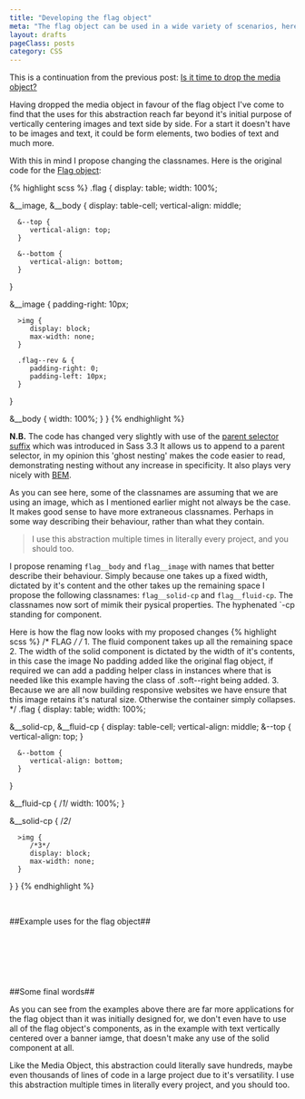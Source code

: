 ```yaml
---
title: "Developing the flag object"
meta: "The flag object can be used in a wide variety of scenarios, here we take a look at some of them"
layout: drafts
pageClass: posts
category: CSS
---
```


This is a continuation from the previous post: 
[Is it time to drop the media object?](http://rbrtsmith.com/2015/01/is-it-time-to-drop-the-media-block/)

Having dropped the media object in favour of the flag object I've come to find
that the uses for this abstraction reach far beyond it's initial purpose of
vertically centering images and text side by side.  For a start it doesn't
have to be images and text, it could be form elements, two bodies of text and
much more.

With this in mind I propose changing the classnames.  Here is the original
code for the [Flag object](http://csswizardry.com/2013/05/the-flag-object/):


{% highlight scss %}
.flag {
   display: table;
   width: 100%;

   &__image,
   &__body {
      display: table-cell;
      vertical-align: middle;

      &--top {
         vertical-align: top;
      }

      &--bottom {
         vertical-align: bottom;
      }
   }

   &__image {
      padding-right: 10px;

      >img {
         display: block;
         max-width: none;
      }

      .flag--rev & {
         padding-right: 0;
         padding-left: 10px;
      }
   }

   &__body {
      width: 100%;
   }
}
{% endhighlight %}


**N.B.** The code has changed very slightly with use of the 
[parent selector suffix](http://thesassway.com/news/sass-3-3-released#a-nameparent-selector-suffixes-classanchoraparent-selector-suffixes)
which was introduced in Sass 3.3 It allows us to append to a parent selector,
in my opinion this 'ghost nesting' makes the code easier to read, demonstrating
nesting without any increase in specificity.  It also plays very nicely with 
[BEM](https://bem.info/).

As you can see here, some of the classnames are assuming that we are using an
image, which as I mentioned earlier might not always be the case.  It makes good 
sense to have more extraneous classnames.  Perhaps in some way describing their
behaviour, rather than what they contain.

> I use this abstraction multiple times in literally every project, and you should too.

I propose renaming `flag__body` and `flag__image` with names that better describe their
behaviour. Simply because one takes up a fixed width, dictated by it's content and
the other takes up the remaining space I propose the following classnames:
`flag__solid-cp` and `flag__fluid-cp`.
The classnames now sort of mimik their pysical properties. 
The hyphenated `-cp standing for component.

Here is how the flag now looks with my proposed changes
{% highlight scss %}
/* FLAG */
/*  1. The fluid component takes up all the remaining space
    2. The width of the solid component is dictated by the
       width of it's contents, in this case the image
       No padding added like the original flag
       object, if required we can add a padding helper class 
       in instances where that is needed like this example having
       the class of .soft--right being added.
    3. Because we are all now building responsive websites we have
       ensure that this image retains it's natural size. Otherwise
       the container simply collapses.
*/
.flag {
      display: table;
      width: 100%;

   &__solid-cp,
   &__fluid-cp {
      display: table-cell;
      vertical-align: middle;
      &--top {
         vertical-align: top;
      }

      &--bottom {
         vertical-align: bottom;
      }
   }

   &__fluid-cp {
      /*1*/
      width: 100%;
   }

   &__solid-cp {
      /*2*/

      >img {
         /*3*/
         display: block;
         max-width: none;
      }
   }
}
{% endhighlight %}

&nbsp;

##Example uses for the flag object##

<p data-height="338" data-theme-id="10596" data-slug-hash="qEPNKG" data-default-tab="result" data-user="rbrtsmith" class='codepen'></p>
<script async src="//assets.codepen.io/assets/embed/ei.js"></script>

&nbsp;

<p data-height="266" data-theme-id="10596" data-slug-hash="qEPPLY" data-default-tab="result" data-user="rbrtsmith" class='codepen'></p>
<script async src="//assets.codepen.io/assets/embed/ei.js"></script>

&nbsp;

<p data-height="310" data-theme-id="10596" data-slug-hash="raGGXG" data-default-tab="result" data-user="rbrtsmith" class='codepen'></p>
<script async src="//assets.codepen.io/assets/embed/ei.js"></script>

&nbsp;

<p data-height="486" data-theme-id="10596" data-slug-hash="bNooZN" data-default-tab="result" data-user="rbrtsmith" class='codepen'></p>
<script async src="//assets.codepen.io/assets/embed/ei.js"></script>

##Some final words##

As you can see from the examples above there are far more applications for the flag object than it was initially designed for, we don't
even have to use all of the flag object's components, as in the example with text vertically centered over a banner iamge, that doesn't
make any use of the solid component at all.

Like the Media Object, this abstraction could literally save hundreds, maybe even thousands of lines of code
in a large project due to it's versatility.  I use this abstraction multiple times in literally every project, and you should too.
